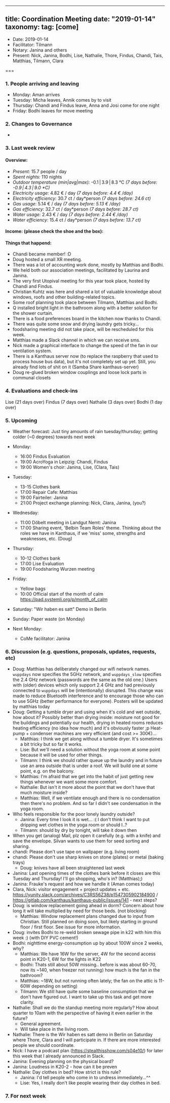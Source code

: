 
---
title: Coordination Meeting
date: "2019-01-14"
taxonomy:
    tag: [come]
---

<!--
Hello facilitator/notary! Thank you for your services. Here is some advice for facilitating coordination meetings:
  - Prepare the meeting a bit beforehand (find out about evaluations, gas, electricity and water usages, waste collections, income, scheduled events). You can ask others to assist you.
  - Notify people 10 minutes before the meeting starts. (Watching the clock is not super fun, people will be grateful if you do it for them.)
  - Start at 10:00 sharp, or earlier if everyone is there. (Waiting is time-wasting, be a time-saver!)
  - If you don't want to take notes yourself ask someone else to take care of that. (This pad can easily be used to read from and write in simultaneously.)
  - Go through the ordered points in order, even if nothing has changed. (They are arranged to try and get the most relevant information to most people.)
  - Feel welcome to moderate conversation if off-topic or too detailed. (Are listeners interested? Are speakers satisfied? Can you identify a sub-group?)
  - Try to finish the meeting before 11:00. (There is always more to talk about and it's important for people to know that CoMes don't take forever.)
  - Leave the room once the meeting has ended. (This sends a clear signal to everyone else that they can also leave and get on with their day.)
  - Take care that the meeting minutes will be put to kanthaus.online. (If you don't know how to do it, ask someone to help you with it. But do it today!)
  - As soon as the minutes are online, empty the pad from all irrelevant things and get it ready for the next facilitator. (Only keep regular events such as CoMe, power hour, regular food pickups and such. Move the counter figures from 'last 7 days' to '7 days before that' and adjust the date to next week.)
  - Please indent list points with a double-space, not a tab-space: the pad has a bug when rendering markdown, adding extra lines. The resulting web-page looks spacey... not in a good way.
  - Have fun!
-->

- Date: 2019-01-14
- Facilitator: Tilmann
- Notary: Janina and others
- Present: Nick, Janina, Bodhi, Lise, Nathalie, Thore, Findus, Chandi, Tais, Matthias, Tilmann, Clara

===

### 1. People arriving and leaving
- Monday: Aman arrives
- Tuesday: Micha leaves, Annik comes by to visit
- Thursday: Chandi and Findus leave, Anna and Josi come for one night
- Friday: Bodhi leaves for move meeting

### 2. Changes to Governance
-

### 3. Last week review
#### Overview:
<!-- Read counters in heating room and append to water.csv and gas.csv in https://gitlab.com/kanthaus/kanthaus-public/tree/master/resourcesUsed, otherwise the script will complain -->
<!-- press the play button on https://gitlab.com/kanthaus/kanthaus-private/pipeline_schedules and it will print to #kanthaus-residence -->
- *Present:* 15.7 people / day
- *Spent nights:* 110 nights
- *Outdoor temperature (min|avg|max):* -0.1 | 3.9 | 8.3 °C _(7 days before: -0.9 | 4.3 | 9.0 *C)_
- *Electricity usage:* 4.82 € / day _(7 days before: 4.4 € /day)_
- *Electricity efficiency:* 30.7 ct / day*person _(7 days before: 24.6 ct)_
- *Gas usage:* 5.14 € / day _(7 days before: 5.13 € /day)_
- *Gas efficiency:* 32.7 ct / day*person _(7 days before: 28.7 ct)_
- *Water usage:* 2.43 € / day _(7 days before: 2.44 € /day)_
- *Water efficiency:* 15.4 ct / day*person _(7 days before: 13.7 ct)_

#### Income: (please check the shoe and the box):

#### Things that happend:
- Chandi became member! :D
- Doug hosted a small XR meeting.
- There was a lot of accounting work done, mostly by Matthias and Bodhi.
- We held both our association meetings, facilitated by Laurina and Janina.
- The very first Utopival meeting for this year took place, hosted by Chandi and Findus.
- Christian Kuhtz was here and shared a lot of valuable knowledge about windows, roofs and other building-related topics.
- Some roof planning took place between Tilmann, Matthias and Bodhi.
- Q installed bright light in the bathroom along with a better solution for the shower curtain.
- There is a food preferences board in the kitchen now thanks to Chandi.
- There was quite some snow and drying laundry gets tricky...
- foodsharing meeting did not take place, will be rescheduled for this week.
- Matthias made a Slack channel in which we can receive sms.
- Nick made a graphical interface to change the speed of the fan in our ventilation system.
- There is a Kanthaus server now (to replace the raspberry that used to process house bus data), but it's not completely set up yet. Still, you already find lots of shit on it (Samba Share kanthaus-server)
- Doug re-glued broken window couplings and loose lock parts in communal closets

### 4. Evaluations and check-ins
Lise (21 days over)
Findus (7 days over)
Nathalie (3 days over)
Bodhi (1 day over)

### 5. Upcoming <!-- https://cloud.kanthaus.online/apps/calendar/ -->

- Weather forecast: Just tiny amounts of rain tuesday/thursday; getting colder (~0 degrees) towards next week

- Monday:
  - 16:00 Findus Evaluation
  - 19:00 AcroYoga in Leipzig: Chandi, Findus
  - 19:00 Women's choir: Janina, Lise, (Clara, Tais)
- Tuesday:
  - 13-15 Clothes bank
  - 17:00 Repair Cafe: Matthias
  - 19:00 Fairteiler: Janina
  - 21:00 Project exchange planning: Nick, Clara, Janina, (you?)
- Wednesday:
  - 11:00 Döbelt meeting in Landgut Nemt: Janina
  - 17:00 Sharing event, 'Belbin Team Roles' theme. Thinking about the roles we have in Kanthaus, if we 'miss' some, strengths and weaknesses, etc. (Doug)
- Thursday:
  - 10-12 Clothes bank
  - 17:00 Lise Evaluation
  - 19:00 Foodsharing Wurzen meeting
- Friday:
   - Yellow bags
   - 10:00 Official start of the month of calm https://pad.systemli.org/p/month_of_calm
- Saturday: "Wir haben es satt" Demo in Berlin
- Sunday: Paper waste (on Monday)
- Next Monday:
  - CoMe facilitator: Janina

### 6. Discussion (e.g. questions, proposals, updates, requests, etc) <!-- can also include discussions about cooking and heating -->
- Doug: Matthias has deliberately changed our wifi network names. `wuppdays` now specifies the 5GHz network, and `wuppdays_slow` specifies the 2.4 GHz network (passwords are the same as the old one.) Users with (older) devices which only support 2.4 GHz and had previously connected to `wuppdays` will be (intentionally) disrupted. This change was made to reduce Bluetooth interference and to encourage those who can to use 5GHz (better performance for everyone). Posters will be updated by matthias today
- Doug: Getting a tumble dryer and using when it's cold and wet outside, how about it? Possibly better than drying inside: moisture not good for the buildings and potentially our health, drying in heated rooms reduces heating efficiency (no idea how much) and it's obviously faster ;p Heat-pump + condenser machines are very efficient (and cost >= 300€)...
  - Matthias: I think we get along without a tumble dryer. It's sometimes a bit tricky but so far it works.
  - Lise: But we'll need a solution without the yoga room at some point because it will be used for other things.
  - Tilmann: I think we should rather queue up the laundry and in future use an area outside that is under a roof. We will build one at some point, e.g. on the balcony.
  - Matthias: I'm afraid that we get into the habit of just getting new things whenever we want some more comfort.
  - Nathalie: But isn't it more about the point that we don't have that much moisture inside?
  - Matthias: Well, if we ventilate enough and there is no condensation then there's no problem. And so far I didn't see condensation in the yoga room.
- Who feels responsible for the poor lonely laundry outside?
  - Janina: Every time I look it is wet... :( I don't think I want to put dripping wet clothes in the yoga room or should I..?
  - Tilmann: should by dry by tonight, will take it down then
- When you get (analog) Mail, plz open it carefully (e.g. with a knife) and save the envelope. Silvan wants to use them for seed sorting and sharing.
- chandi: Please don't use tape on wallpaper (e.g. living room)
- chandi: Please don't use sharp knives on stone (plates) or metal (baking trays)
  - Doug: knives have all been straightened last week
- Janina: Last opening times of the clothes bank before it closes are this Tuesday and Thursday! I'll go shopping, who's in? (Matthias);)
- Janina: Frauke's request and how we handle it (Aman comes today)
- Clara, Nick: visitor engagement + project updates + etc. https://yunity.slack.com/archives/C3RS56Z38/p1547305902184900 / https://gitlab.com/kanthaus/kanthaus-public/issues/141 - next steps?
- Doug: is window replacement going ahead in dorm? Concern about how long it will take multiplied by need for those beds. (not blocking)
  - Matthias: Window replacement plans changed due to input from Christian. Still planned on doing soon, but likely starting in ground floor / first floor. See issue for more information.
- Doug: invites Bodhi to re-weld broken sewage pipe in k22 with him this week :) (with DIY PVC cement!)
- Bodhi: nighttime energy-consumption up by about 100W since 2 weeks, why?
  - Matthias: We have 16W for the server, 4W for the second access point in K20-1, 6W for the lights in K22
  - Bodhi: Thats still about 50W missing.. before is was about 60-70, now its ~140, when freezer not running) how much is the fan in the bathroom?
  - Matthias: ~18W, but not running often lately; the fan on the attic is 11-60W depending on setting)
  - Tilmann: We still have quite some baseline consumption that we don't have figured out. I want to take up this task and get more clarity.
- Nathalie: Shall we do the standup meeting more regularly? How about quarter to 10am with the perspective of having it even earlier in the future?
  - General agreement.
  - Will take place in the living room.
- Nathalie: There is the Wir haben es satt demo in Berlin on Saturday where Thore, Clara and I will participate in. If there are more interested people we should coordinate.
- Nick: I have a podcast plan (https://stealthisshow.com/s04e10/) for later this week that I already announced in Slack.
- Janina: Evening planning on the physical board?
- Janina: Loudness in K20-2 - how can it be preven
- Nathalie: Day clothes in bed? How strict is this rule?
  - Janina: I'd tell people who come in to undress immediately...^^
  - Lise: Yes, I really don't like people wearing their day clothes in bed.

### 7. For next week

